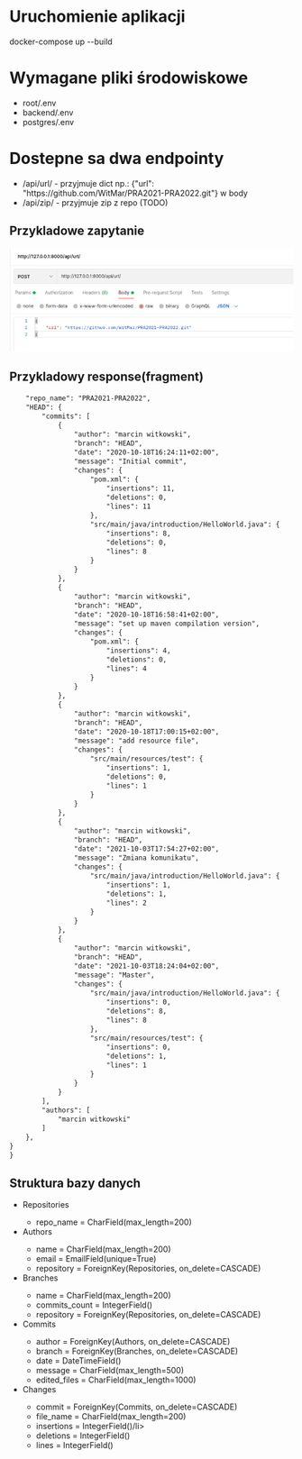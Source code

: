 # Uruchomienie aplikacji

docker-compose up --build

# Wymagane pliki środowiskowe
<ul>
    <li>root/.env</li>
    <li>backend/.env</li>
    <li>postgres/.env</li>
</ul>

# Dostepne sa dwa endpointy
<ul>
<li>/api/url/ - przyjmuje dict np.: {"url": "https://github.com/WitMar/PRA2021-PRA2022.git"} w body</li>
<li>/api/zip/ - przyjmuje zip z repo (TODO)</li>
</ul>

## Przykladowe zapytanie
<img src="readme/example_request.jpg" alt="example_req">

## Przykladowy response(fragment)
```{
    "repo_name": "PRA2021-PRA2022",
    "HEAD": {
        "commits": [
            {
                "author": "marcin witkowski",
                "branch": "HEAD",
                "date": "2020-10-18T16:24:11+02:00",
                "message": "Initial commit",
                "changes": {
                    "pom.xml": {
                        "insertions": 11,
                        "deletions": 0,
                        "lines": 11
                    },
                    "src/main/java/introduction/HelloWorld.java": {
                        "insertions": 8,
                        "deletions": 0,
                        "lines": 8
                    }
                }
            },
            {
                "author": "marcin witkowski",
                "branch": "HEAD",
                "date": "2020-10-18T16:58:41+02:00",
                "message": "set up maven compilation version",
                "changes": {
                    "pom.xml": {
                        "insertions": 4,
                        "deletions": 0,
                        "lines": 4
                    }
                }
            },
            {
                "author": "marcin witkowski",
                "branch": "HEAD",
                "date": "2020-10-18T17:00:15+02:00",
                "message": "add resource file",
                "changes": {
                    "src/main/resources/test": {
                        "insertions": 1,
                        "deletions": 0,
                        "lines": 1
                    }
                }
            },
            {
                "author": "marcin witkowski",
                "branch": "HEAD",
                "date": "2021-10-03T17:54:27+02:00",
                "message": "Zmiana komunikatu",
                "changes": {
                    "src/main/java/introduction/HelloWorld.java": {
                        "insertions": 1,
                        "deletions": 1,
                        "lines": 2
                    }
                }
            },
            {
                "author": "marcin witkowski",
                "branch": "HEAD",
                "date": "2021-10-03T18:24:04+02:00",
                "message": "Master",
                "changes": {
                    "src/main/java/introduction/HelloWorld.java": {
                        "insertions": 0,
                        "deletions": 8,
                        "lines": 8
                    },
                    "src/main/resources/test": {
                        "insertions": 0,
                        "deletions": 1,
                        "lines": 1
                    }
                }
            }
        ],
        "authors": [
            "marcin witkowski"
        ]
    },
}
}
```
## Struktura bazy danych
<ul>
<li>Repositories</li>
    <ul>
        <li>repo_name = CharField(max_length=200)</li>
    </ul>


<li>Authors</li>
    <ul>
        <li>name = CharField(max_length=200)</li>
        <li>email = EmailField(unique=True)</li>
        <li>repository = ForeignKey(Repositories, on_delete=CASCADE)</li>
    </ul>

<li>Branches</li>
    <ul>
        <li>name = CharField(max_length=200)</li>
        <li>commits_count = IntegerField()</li>
        <li>repository = ForeignKey(Repositories, on_delete=CASCADE)</li>
    </ul>


<li>Commits</li>
    <ul>
        <li>author = ForeignKey(Authors, on_delete=CASCADE)</li>
        <li>branch = ForeignKey(Branches, on_delete=CASCADE)</li>
        <li>date = DateTimeField()</li>
        <li>message = CharField(max_length=500)</li>
        <li>edited_files = CharField(max_length=1000)</li>
    </ul>
<li>Changes</li>
    <ul>
        <li>commit = ForeignKey(Commits, on_delete=CASCADE)</li>
        <li>file_name = CharField(max_length=200)</li>
        <li>insertions = IntegerField()/li>
        <li>deletions = IntegerField()</li>
        <li>lines = IntegerField()</li>
    </ul>
</ul>